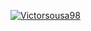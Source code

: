 

[![Victorsousa98](https://github-readme-stats.vercel.app/api/top-langs/?username=Victorsousa98&hide=html&layout=compact&theme=default)](https://github.com/Victorsousa98/)
